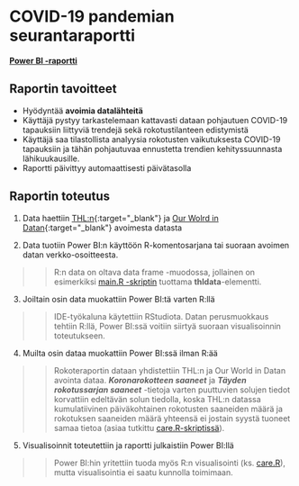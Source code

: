# COVID-19 pandemian seurantaraportti

**[Power BI -raportti](https://app.powerbi.com/view?r=eyJrIjoiNGE4N2Y0YWQtNDA0My00NjljLWI4MjQtMTY5NTJiYmE5MmFhIiwidCI6ImZiZDJmMDQ1LWIzNGMtNDY3My05NTM0LThmMjM3NDM1NWNlYyIsImMiOjh9&pageName=ReportSection58fe988a37b420d0b0e7)**

## Raportin tavoitteet

* Hyödyntää **avoimia datalähteitä**
* Käyttäjä pystyy tarkastelemaan kattavasti dataan pohjautuen COVID-19 tapauksiin liittyviä trendejä sekä rokotustilanteen edistymistä
* Käyttäjä saa tilastollista analyysia rokotusten vaikutuksesta COVID-19 tapauksiin ja tähän pohjautuvaa ennustetta trendien kehityssuunnasta lähikuukausille.
* Raportti päivittyy automaattisesti päivätasolla

## Raportin toteutus

1. Data haettiin [THL:n](https://thl.fi/fi/){:target="_blank"} ja [Our Wolrd in Datan](https://ourworldindata.org/){:target="_blank"} avoimesta datasta

2. Data tuotiin Power BI:n käyttöön R-komentosarjana tai suoraan avoimen datan verkko-osoitteesta.
>> R:n data on oltava data frame -muodossa, jollainen on esimerkiksi [main.R -skriptin](main.R) tuottama **thldata**-elementti.

3. Joiltain osin data muokattiin Power BI:tä varten R:llä
>> IDE-työkaluna käytettiin RStudiota.
>> Datan perusmuokkaus tehtiin R:llä, Power BI:ssä voitiin siirtyä suoraan visualisoinnin toteutukseen.

4. Muilta osin dataa muokattiin Power BI:ssä ilman R:ää
>> Rokoteraportin dataan yhdistettiin THL:n ja Our World in Datan avointa dataa.
>> ***Koronarokotteen saaneet*** ja ***Täyden rokotussarjan saaneet*** -tietoja varten puuttuvien solujen tiedot korvattiin edeltävän solun tiedolla, koska THL:n datassa kumulatiivinen päiväkohtainen rokotusten saaneiden määrä ja rokotuksen saaneiden määrä yhteensä ei jostain syystä tuoneet samaa tietoa (asiaa tutkittu [care.R-skriptissä](care.R)).

5. Visualisoinnit toteutettiin ja raportti julkaistiin Power BI:llä
>> Power BI:hin yritettiin tuoda myös R:n visualisointi (ks. [care.R](care.R)), mutta visualisointia ei saatu kunnolla toimimaan.
